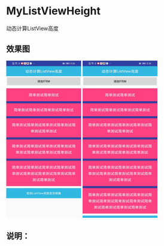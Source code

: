 # MyListViewHeight
动态计算ListView高度

## 效果图
<img src="https://github.com/881205wzs/MyListViewHeight/raw/master/default_1.jpg" height="420" width="200"/>
<img src="https://github.com/881205wzs/MyListViewHeight/raw/master/default_2.jpg" height="420" width="200"/>

## 说明：

